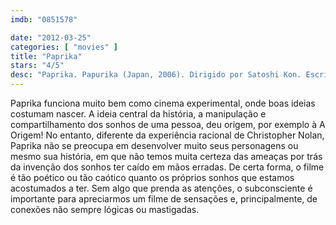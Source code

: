 ```yaml
---
imdb: "0851578"

date: "2012-03-25"
categories: [ "movies" ]
title: "Paprika"
stars: "4/5"
desc: "Paprika. Papurika (Japan, 2006). Dirigido por Satoshi Kon. Escrito por Yasutaka Tsutsui, Seishi Minakami, Satoshi Kon. Com Megumi Hayashibara, Tôru Furuya, Kôichi Yamadera, Katsunosuke Hori, Tôru Emori, Akio Ôtsuka, Hideyuki Tanaka, Satomi Koorogi, Daisuke Sakaguchi."
---
```

Paprika funciona muito bem como cinema experimental, onde boas ideias costumam nascer. A ideia central da história, a manipulação e compartilhamento dos sonhos de uma pessoa, deu origem, por exemplo à A Origem! No entanto, diferente da experiência racional de Christopher Nolan, Paprika não se preocupa em desenvolver muito seus personagens ou mesmo sua história, em que não temos muita certeza das ameaças por trás da invenção dos sonhos ter caído em mãos erradas. De certa forma, o filme é tão poético ou tão caótico quanto os próprios sonhos que estamos acostumados a ter. Sem algo que prenda as atenções, o subconsciente é importante para apreciarmos um filme de sensações e, principalmente, de conexões não sempre lógicas ou mastigadas.

